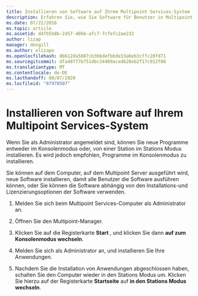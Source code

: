 ```yaml
---
title: Installieren von Software auf Ihrem Multipoint Services-System
description: Erfahren Sie, wie Sie Software für Benutzer in Multipoint Services installieren.
ms.date: 07/22/2016
ms.topic: article
ms.assetid: d4fb5b8b-2d57-40bb-afc7-7cfefc2ae232
author: lizap
manager: dongill
ms.author: elizapo
ms.openlocfilehash: 8b612da5887cb3bbdefbbde33a6eb3cffc28fd71
ms.sourcegitcommit: dfa48f77b751dbc34409aced628eb2f17c912f08
ms.translationtype: MT
ms.contentlocale: de-DE
ms.lasthandoff: 08/07/2020
ms.locfileid: "87970507"
---
```

# <a name="install-software-on-your-multipoint-services-system"></a>Installieren von Software auf Ihrem Multipoint Services-System
Wenn Sie als Administrator angemeldet sind, können Sie neue Programme entweder im Konsolenmodus oder, von einer Station im Stations Modus installieren. Es wird jedoch empfohlen, Programme im Konsolenmodus zu installieren.

Sie können auf dem Computer, auf dem Multipoint Server ausgeführt wird, neue Software installieren, damit alle Benutzer die Software ausführen können, oder Sie können die Software abhängig von den Installations-und Lizenzierungsoptionen der Software verwenden.

1.  Melden Sie sich beim Multipoint Services-Computer als Administrator an.

2.  Öffnen Sie den Multipoint-Manager.

3.  Klicken Sie auf die Registerkarte **Start** , und klicken Sie dann **auf zum Konsolenmodus wechseln**.

4.  Melden Sie sich als Administrator an, und installieren Sie Ihre Anwendungen.

5.  Nachdem Sie die Installation von Anwendungen abgeschlossen haben, schalten Sie den Computer wieder in den Stations Modus um. Klicken Sie hierzu auf der Registerkarte **Startseite** auf **in den Stations Modus wechseln**.